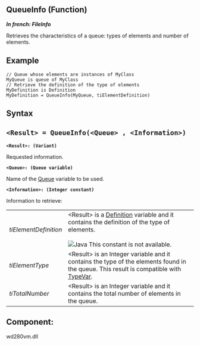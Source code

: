 


## QueueInfo (Function)

***In french: FileInfo***



<a name="XUse"></a>
<a name="Use"></a>
<a name="description"></a>
Retrieves the characteristics of a queue: types of elements and number of elements.




<a name="Example1"></a>
<a name="sample_code"></a>

## Example


```wl
// Queue whose elements are instances of MyClass
MyQueue is queue of MyClass
// Retrieve the definition of the type of elements
MyDefinition is Definition
MyDefinition = QueueInfo(MyQueue, tiElementDefinition)
```

<a name="XSYNTAX"></a>

## Syntax
<a name="SYNTAX1"></a>

`<Result> = QueueInfo(<Queue> , <Information>)`
---

**`<Result>: (Variant)`**

Requested information.

**`<Queue>: (Queue variable)`**

Name of the [Queue](../WDLang1/1514021.md) variable to be used.

**`<Information>: (Integer constant)`**

Information to retrieve:


|   |   |
| --- | --- |
| *tiElementDefinition* | &lt;Result&gt; is a [Definition](../WDLang1/1000019540.md) variable and it contains the definition of the type of elements.<br><br>![Java](https://doc.pcsoft.fr/ext/images/us/JAVA.png) This constant is not available. |
| *tiElementType* | &lt;Result&gt; is an Integer variable and it contains the type of the elements found in the queue. This result is compatible with [TypeVar](../WDLang1/3013056.md). |
| *tiTotalNumber* | &lt;Result&gt; is an Integer variable and it contains the total number of elements in the queue. |





<a name="XComponent"></a>

## Component:
wd280vm.dll
